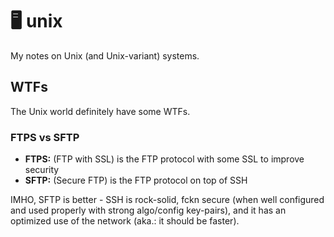 # 🖥️ unix

My notes on Unix (and Unix-variant) systems.

## WTFs

The Unix world definitely have some WTFs.

### FTPS vs SFTP

- **FTPS:** (FTP with SSL) is the FTP protocol with some SSL to improve security
- **SFTP:** (Secure FTP) is the FTP protocol on top of SSH

IMHO, SFTP is better - SSH is rock-solid, fckn secure (when well configured and used properly with strong algo/config key-pairs), and it has an optimized use of the network (aka.: it should be faster).
